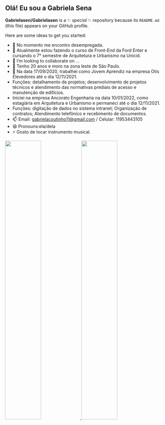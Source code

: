 ## Olá! Eu sou a Gabriela Sena


**Gabrielasen/Gabrielasen** is a ✨ _special_ ✨ repository because its `README.md` (this file) appears on your GitHub profile.

Here are some ideas to get you started:

- 🔭 No momento me encontro desempregada.
- 🌱 Atualmente estou fazendo o curso de Front-End da Ford Enter e cursando o 7° semestre de Arquitetura e Urbanismo na Unicid.
- 👯 I’m looking to collaborate on ...
- 🤔 Tenho 20 anos e moro na zona leste de São Paulo.
- 💬 Na data 17/09/2020, trabalhei como Jovem Aprendiz na empresa Otis Elevedores até o dia 12/11/2021.
- Funções: detalhamento de projetos; desenvolvimento de projetos técnicos e atendimento das
normativas prediais de acesso e manutenção de edifícios.
- Iniciei na empresa Ancorato Engenharia na data 10/01/2022, como estagiária em Arquitetura e Urbanismo e permaneci até o dia 12/11/2021.
- Funções: digitação de dados no sistema intranet; Organização de contratos; Atendimento telefônico
e recebimento de documentos.
- 📫 Email: gabrielacoutinho11@gmail.com / Celular: 11953443105
- 😄 Pronouns:ela/dela
- ⚡ Gosto de tocar instrumento musical.

<div>
  <a href="https://github.com/Gabrielasen">
  <img width="48%" src ="https://github-readme-stats.vercel.app/api?username=Gabrielasen&show_icons=true&theme=dracula&include_all_commits=true&count_private=true">
  <img width="48%" src ="https://github-readme-stats.vercel.app/api/top-langs/?username=Gabrielasen&layout=compact&langs_count=16&theme=dracula">
    </di>
